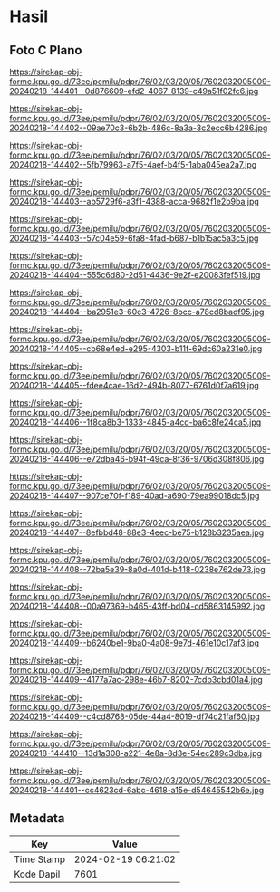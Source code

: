 # Hasil

## Foto C Plano

https://sirekap-obj-formc.kpu.go.id/73ee/pemilu/pdpr/76/02/03/20/05/7602032005009-20240218-144401--0d876609-efd2-4067-8139-c49a51f02fc6.jpg

https://sirekap-obj-formc.kpu.go.id/73ee/pemilu/pdpr/76/02/03/20/05/7602032005009-20240218-144402--09ae70c3-6b2b-486c-8a3a-3c2ecc6b4286.jpg

https://sirekap-obj-formc.kpu.go.id/73ee/pemilu/pdpr/76/02/03/20/05/7602032005009-20240218-144402--5fb79963-a7f5-4aef-b4f5-1aba045ea2a7.jpg

https://sirekap-obj-formc.kpu.go.id/73ee/pemilu/pdpr/76/02/03/20/05/7602032005009-20240218-144403--ab5729f6-a3f1-4388-acca-9682f1e2b9ba.jpg

https://sirekap-obj-formc.kpu.go.id/73ee/pemilu/pdpr/76/02/03/20/05/7602032005009-20240218-144403--57c04e59-6fa8-4fad-b687-b1b15ac5a3c5.jpg

https://sirekap-obj-formc.kpu.go.id/73ee/pemilu/pdpr/76/02/03/20/05/7602032005009-20240218-144404--555c6d80-2d51-4436-9e2f-e20083fef519.jpg

https://sirekap-obj-formc.kpu.go.id/73ee/pemilu/pdpr/76/02/03/20/05/7602032005009-20240218-144404--ba2951e3-60c3-4726-8bcc-a78cd8badf95.jpg

https://sirekap-obj-formc.kpu.go.id/73ee/pemilu/pdpr/76/02/03/20/05/7602032005009-20240218-144405--cb68e4ed-e295-4303-b11f-69dc60a231e0.jpg

https://sirekap-obj-formc.kpu.go.id/73ee/pemilu/pdpr/76/02/03/20/05/7602032005009-20240218-144405--fdee4cae-16d2-494b-8077-6761d0f7a619.jpg

https://sirekap-obj-formc.kpu.go.id/73ee/pemilu/pdpr/76/02/03/20/05/7602032005009-20240218-144406--1f8ca8b3-1333-4845-a4cd-ba6c8fe24ca5.jpg

https://sirekap-obj-formc.kpu.go.id/73ee/pemilu/pdpr/76/02/03/20/05/7602032005009-20240218-144406--e72dba46-b94f-49ca-8f36-9706d308f806.jpg

https://sirekap-obj-formc.kpu.go.id/73ee/pemilu/pdpr/76/02/03/20/05/7602032005009-20240218-144407--907ce70f-f189-40ad-a690-79ea99018dc5.jpg

https://sirekap-obj-formc.kpu.go.id/73ee/pemilu/pdpr/76/02/03/20/05/7602032005009-20240218-144407--8efbbd48-88e3-4eec-be75-b128b3235aea.jpg

https://sirekap-obj-formc.kpu.go.id/73ee/pemilu/pdpr/76/02/03/20/05/7602032005009-20240218-144408--72ba5e39-8a0d-401d-b418-0238e762de73.jpg

https://sirekap-obj-formc.kpu.go.id/73ee/pemilu/pdpr/76/02/03/20/05/7602032005009-20240218-144408--00a97369-b465-43ff-bd04-cd5863145992.jpg

https://sirekap-obj-formc.kpu.go.id/73ee/pemilu/pdpr/76/02/03/20/05/7602032005009-20240218-144409--b6240be1-9ba0-4a08-9e7d-461e10c17af3.jpg

https://sirekap-obj-formc.kpu.go.id/73ee/pemilu/pdpr/76/02/03/20/05/7602032005009-20240218-144409--4177a7ac-298e-46b7-8202-7cdb3cbd01a4.jpg

https://sirekap-obj-formc.kpu.go.id/73ee/pemilu/pdpr/76/02/03/20/05/7602032005009-20240218-144409--c4cd8768-05de-44a4-8019-df74c21faf60.jpg

https://sirekap-obj-formc.kpu.go.id/73ee/pemilu/pdpr/76/02/03/20/05/7602032005009-20240218-144410--13d1a308-a221-4e8a-8d3e-54ec289c3dba.jpg

https://sirekap-obj-formc.kpu.go.id/73ee/pemilu/pdpr/76/02/03/20/05/7602032005009-20240218-144401--cc4623cd-6abc-4618-a15e-d54645542b6e.jpg


## Metadata

| Key        | Value               |
| ---------- | ------------------- |
| Time Stamp | 2024-02-19 06:21:02 |
| Kode Dapil | 7601                |



